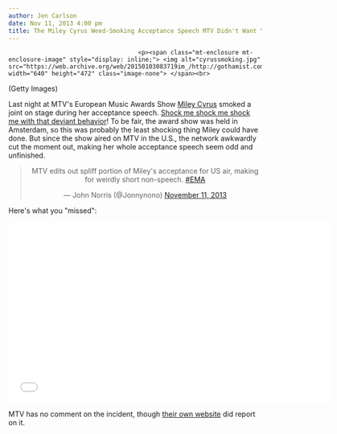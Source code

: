 ```yaml
---
author: Jen Carlson
date: Nov 11, 2013 4:00 pm
title: The Miley Cyrus Weed-Smoking Acceptance Speech MTV Didn't Want You To See
---
```


	
										<p><span class="mt-enclosure mt-enclosure-image" style="display: inline;"> <img alt="cyrussmoking.jpg" src="https://web.archive.org/web/20150103083719im_/http://gothamist.com/attachments/arts_jen/cyrussmoking.jpg" width="640" height="472" class="image-none"> </span><br>
<span class="photo_caption">(Getty Images)</span></p>

<p>Last night at MTV&apos;s European Music Awards Show <a href="https://web.archive.org/web/20150103083719/http://gothamist.com/tags/mileycyrus">Miley Cyrus</a> smoked a joint on stage during her acceptance speech. <a href="https://web.archive.org/web/20150103083719/http://www.youtube.com/watch?v=qnun_9UhzSA">Shock me shock me shock me with that deviant behavior</a>! To be fair, the award show was held in Amsterdam, so this was probably the least shocking thing Miley could have done. But since the show aired on MTV in the U.S., the network awkwardly cut the moment out, making her whole acceptance speech seem odd and unfinished. </p>

<center><blockquote class="twitter-tweet"><p>MTV edits out spliff portion of Miley&apos;s acceptance for US air, making for weirdly short non-speech. <a href="https://web.archive.org/web/20150103083719/https://twitter.com/search?q=%23EMA&amp;src=hash">#EMA</a></p>&#x2014; John Norris (@Jonnynono) <a href="https://web.archive.org/web/20150103083719/https://twitter.com/Jonnynono/statuses/399724849276256259">November 11, 2013</a></blockquote>
<script async src="//web.archive.org/web/20150103083719js_/http://platform.twitter.com/widgets.js" charset="utf-8"></script></center>

<p>Here&apos;s what you &quot;missed&quot;: </p>

<p><iframe width="640" height="360" src="//web.archive.org/web/20150103083719if_/http://www.youtube.com/embed/Y7hjJRMUQgU" frameborder="0" allowfullscreen></iframe></p>

<p>MTV has no comment on the incident, though <a href="https://web.archive.org/web/20150103083719/http://www.mtv.com/news/articles/1717187/miley-cyrus-marijuana-weed-amsterdam-ema.jhtml">their own website</a> did report on it.</p>					
										
									
				